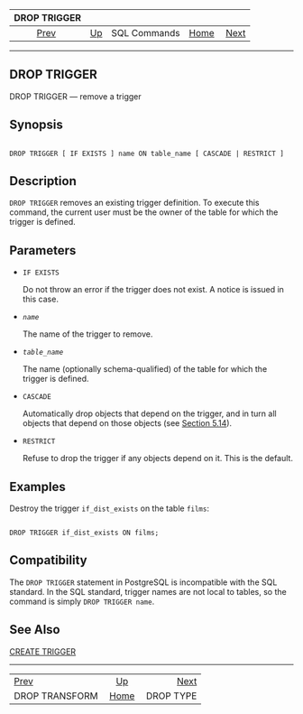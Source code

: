 

|                   DROP TRIGGER                   |                                        |              |                                                       |                                        |
| :----------------------------------------------: | :------------------------------------- | :----------: | ----------------------------------------------------: | -------------------------------------: |
| [Prev](sql-droptransform.html "DROP TRANSFORM")  | [Up](sql-commands.html "SQL Commands") | SQL Commands | [Home](index.html "PostgreSQL 17devel Documentation") |  [Next](sql-droptype.html "DROP TYPE") |

***

## DROP TRIGGER

DROP TRIGGER — remove a trigger

## Synopsis

```

DROP TRIGGER [ IF EXISTS ] name ON table_name [ CASCADE | RESTRICT ]
```

## Description

`DROP TRIGGER` removes an existing trigger definition. To execute this command, the current user must be the owner of the table for which the trigger is defined.

## Parameters

* `IF EXISTS`

    Do not throw an error if the trigger does not exist. A notice is issued in this case.

* *`name`*

    The name of the trigger to remove.

* *`table_name`*

    The name (optionally schema-qualified) of the table for which the trigger is defined.

* `CASCADE`

    Automatically drop objects that depend on the trigger, and in turn all objects that depend on those objects (see [Section 5.14](ddl-depend.html "5.14. Dependency Tracking")).

* `RESTRICT`

    Refuse to drop the trigger if any objects depend on it. This is the default.

## Examples

Destroy the trigger `if_dist_exists` on the table `films`:

```

DROP TRIGGER if_dist_exists ON films;
```

## Compatibility

The `DROP TRIGGER` statement in PostgreSQL is incompatible with the SQL standard. In the SQL standard, trigger names are not local to tables, so the command is simply `DROP TRIGGER name`.

## See Also

[CREATE TRIGGER](sql-createtrigger.html "CREATE TRIGGER")

***

|                                                  |                                                       |                                        |
| :----------------------------------------------- | :---------------------------------------------------: | -------------------------------------: |
| [Prev](sql-droptransform.html "DROP TRANSFORM")  |         [Up](sql-commands.html "SQL Commands")        |  [Next](sql-droptype.html "DROP TYPE") |
| DROP TRANSFORM                                   | [Home](index.html "PostgreSQL 17devel Documentation") |                              DROP TYPE |
